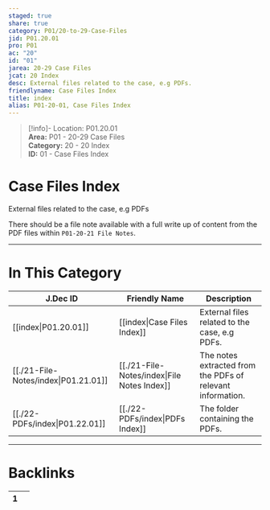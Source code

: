 ```yaml
---  
staged: true  
share: true  
category: P01/20-to-29-Case-Files  
jid: P01.20.01  
pro: P01  
ac: "20"  
id: "01"  
jarea: 20-29 Case Files  
jcat: 20 Index  
desc: External files related to the case, e.g PDFs.  
friendlyname: Case Files Index  
title: index  
alias: P01-20-01, Case Files Index  
---  
```

  
>[!info]- Location: P01.20.01  
>**Area:** P01 - 20-29 Case Files  
>**Category:** 20 - 20 Index  
>**ID:** 01 - Case Files Index  
  
# Case Files Index  
  
External files related to the case, e.g PDFs  
  
There should be a file note available with a full write up of content from the PDF files within `P01-20-21 File Notes`.  
   
  
  
---  
# In This Category  
  
| J.Dec ID                                                                     | Friendly Name                                                                       | Description                                                |  
| ---------------------------------------------------------------------------- | ----------------------------------------------------------------------------------- | ---------------------------------------------------------- |  
| [[index\|P01.20.01]]               | [[index\|Case Files Index]]               | External files related to the case, e.g PDFs.              |  
| [[./21-File-Notes/index\|P01.21.01]] | [[./21-File-Notes/index\|File Notes Index]] | The notes extracted from the PDFs of relevant information. |  
| [[./22-PDFs/index\|P01.22.01]]       | [[./22-PDFs/index\|PDFs Index]]             | The folder containing the PDFs.                            |  
  
  
---  
# Backlinks  
<div><table class="dataview table-view-table"><thead class="table-view-thead"><tr class="table-view-tr-header"><th class="table-view-th"><span></span><span class="dataview small-text">1</span></th><th class="table-view-th"><span></span></th></tr></thead><tbody class="table-view-tbody"></tbody></table></div>